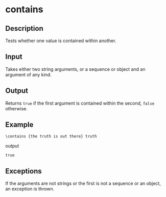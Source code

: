 contains
========

## Description

Tests whether one value is contained within another.

## Input

Takes either two string arguments, or a sequence or object and an argument of any kind.

## Output

Returns `true` if the first argument is contained within the second, `false` otherwise.

## Example

    \contains {the truth is out there} truth

output

    true

## Exceptions

If the arguments are not strings or the first is not a sequence or an object, an exception is thrown.
